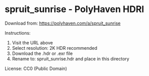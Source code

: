 # spruit_sunrise - PolyHaven HDRI

Download from: https://polyhaven.com/a/spruit_sunrise

Instructions:
1. Visit the URL above
2. Select resolution: 2K HDR recommended
3. Download the .hdr or .exr file
4. Rename to: spruit_sunrise.hdr and place in this directory

License: CC0 (Public Domain)
